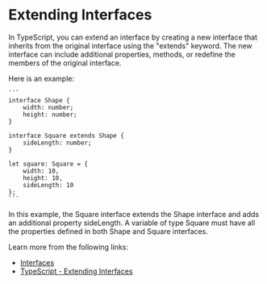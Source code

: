 # Extending Interfaces

In TypeScript, you can extend an interface by creating a new interface that inherits from the original interface using the "extends" keyword. The new interface can include additional properties, methods, or redefine the members of the original interface.

Here is an example:

    ```
    interface Shape {
        width: number;
        height: number;
    }

    interface Square extends Shape {
        sideLength: number;
    }

    let square: Square = {
        width: 10,
        height: 10,
        sideLength: 10
    };
    ```

In this example, the Square interface extends the Shape interface and adds an additional property sideLength. A variable of type Square must have all the properties defined in both Shape and Square interfaces.

Learn more from the following links:

- [Interfaces](https://www.typescriptlang.org/docs/handbook/interfaces.html)
- [TypeScript - Extending Interfaces](https://www.typescriptlang.org/docs/handbook/interfaces.html#extending-interfaces)